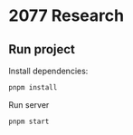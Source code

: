 # 2077 Research

## Run project

Install dependencies:
```sh
pnpm install
```

Run server
```sh
pnpm start
```
